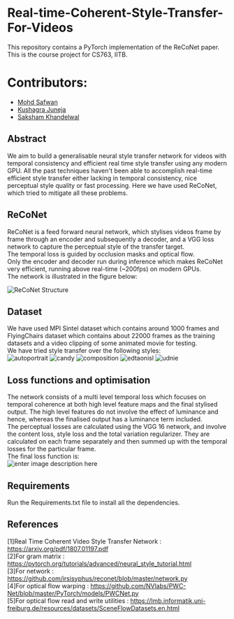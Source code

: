 # Real-time-Coherent-Style-Transfer-For-Videos
This repository contains a PyTorch implementation of the ReCoNet paper. This is the course project for CS763, IITB.

# Contributors:
- [Mohd Safwan](https://github.com/safwankdb)
- [Kushagra Juneja](https://github.com/kushagra1729)
- [Saksham Khandelwal](https://github.com/skq024)

## Abstract
We aim to build a generalisable neural style transfer network for videos with temporal consistency and efficient real time style transfer using any modern GPU. All the past techniques haven't been able to accomplish real-time efficient style transfer either lacking in temporal consistency, nice perceptual style quality or fast processing. Here we have used ReCoNet, which tried to mitigate all these problems.
## ReCoNet
ReCoNet is a feed forward neural network, which stylises videos frame by frame through an encoder and subsequently a decoder, and a VGG loss network to capture the perceptual style of the transfer target.<br>
The temporal loss is guided by occlusion masks and optical flow.<br>
Only the encoder and decoder run during inference which makes ReCoNet very efficient, running above real-time (~200fps) on modern GPUs.<br>
The network is illustrated in the figure below:<br>

![ReCoNet Structure](https://github.com/skq024/Real-time-Coherent-Style-Transfer-For-Videos/blob/master/network.png)
## Dataset
We have used MPI Sintel dataset which contains around 1000 frames and FlyingChairs dataset which contains about 22000 frames as the training datasets and a video clipping of some animated movie for testing.<br>
We have tried style transfer over the following styles:<br>
![autoportrait](styles/autoportrait.jpg)
![candy](styles/candy.jpg)
![composition](styles/composition.jpg )
![edtaonisl](styles/edtaonisl.jpg )
![udnie](styles/udnie.jpg)

## Loss functions and optimisation
The network consists of a multi level temporal loss which focuses on temporal coherence at both high level feature maps and the final stylised output. The high level features do not involve the effect of luminance and hence, whereas the finalised output has a luminance term included.<br>
The perceptual losses are calculated using the VGG 16 network, and involve the content loss, style loss and the total variation regularizer. They are calculated on each frame separately and then summed up with the temporal losses for the particular frame.<br>
The final loss function is:<br>
![enter image description here](https://github.com/skq024/Real-time-Coherent-Style-Transfer-For-Videos/blob/master/finalloss.png)
## Requirements
Run the Requirements.txt file to install all the dependencies.
## References
[1]Real Time Coherent Video Style Transfer Network : https://arxiv.org/pdf/1807.01197.pdf <br>
[2]For gram matrix : https://pytorch.org/tutorials/advanced/neural_style_tutorial.html <br>
[3]For network : https://github.com/irsisyphus/reconet/blob/master/network.py <br>
[4]For optical flow warping : https://github.com/NVlabs/PWC-Net/blob/master/PyTorch/models/PWCNet.py<br>
[5]For optical flow read and write utilities : https://lmb.informatik.uni-freiburg.de/resources/datasets/SceneFlowDatasets.en.html
